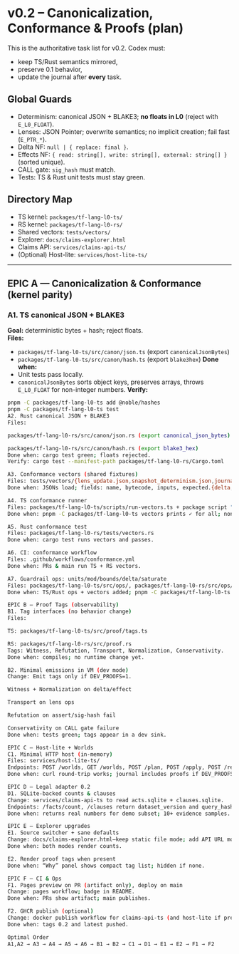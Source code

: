 # v0.2 – Canonicalization, Conformance & Proofs (plan)

This is the authoritative task list for v0.2. Codex must:
- keep TS/Rust semantics mirrored,
- preserve 0.1 behavior,
- update the journal after **every** task.

## Global Guards
- Determinism: canonical JSON + BLAKE3; **no floats in L0** (reject with `E_L0_FLOAT`).
- Lenses: JSON Pointer; overwrite semantics; no implicit creation; fail fast (`E_PTR_*`).
- Delta NF: `null | { replace: final }`.
- Effects NF: `{ read: string[], write: string[], external: string[] }` (sorted unique).
- CALL gate: `sig_hash` must match.
- Tests: TS & Rust unit tests must stay green.

## Directory Map
- TS kernel: `packages/tf-lang-l0-ts/`
- RS kernel: `packages/tf-lang-l0-rs/`
- Shared vectors: `tests/vectors/`
- Explorer: `docs/claims-explorer.html`
- Claims API: `services/claims-api-ts/`
- (Optional) Host-lite: `services/host-lite-ts/`

---

## EPIC A — Canonicalization & Conformance (kernel parity)

### A1. TS canonical JSON + BLAKE3
**Goal:** deterministic bytes + hash; reject floats.  
**Files:**
- `packages/tf-lang-l0-ts/src/canon/json.ts` (export `canonicalJsonBytes`)
- `packages/tf-lang-l0-ts/src/canon/hash.ts` (export `blake3hex`)
**Done when:**
- Unit tests pass locally.
- `canonicalJsonBytes` sorts object keys, preserves arrays, throws `E_L0_FLOAT` for non-integer numbers.
**Verify:**
```bash
pnpm -C packages/tf-lang-l0-ts add @noble/hashes
pnpm -C packages/tf-lang-l0-ts test
A2. Rust canonical JSON + BLAKE3
Files:

packages/tf-lang-l0-rs/src/canon/json.rs (export canonical_json_bytes)

packages/tf-lang-l0-rs/src/canon/hash.rs (export blake3_hex)
Done when: cargo test green; floats rejected.
Verify: cargo test --manifest-path packages/tf-lang-l0-rs/Cargo.toml

A3. Conformance vectors (shared fixtures)
Files: tests/vectors/{lens_update.json,snapshot_determinism.json,journal_record.json,match_assert.json}
Done when: JSONs load; fields: name, bytecode, inputs, expected.{delta,effect}.

A4. TS conformance runner
Files: packages/tf-lang-l0-ts/scripts/run-vectors.ts + package script "vectors"
Done when: pnpm -C packages/tf-lang-l0-ts vectors prints ✓ for all; nonzero on mismatch.

A5. Rust conformance test
Files: packages/tf-lang-l0-rs/tests/vectors.rs
Done when: cargo test runs vectors and passes.

A6. CI: conformance workflow
Files: .github/workflows/conformance.yml
Done when: PRs & main run TS + RS vectors.

A7. Guardrail ops: units/mod/bounds/delta/saturate
Files: packages/tf-lang-l0-ts/src/ops/, packages/tf-lang-l0-rs/src/ops/, tests/vectors/*.json
Done when: TS/Rust ops + vectors added; pnpm -C packages/tf-lang-l0-ts vectors and cargo test --manifest-path packages/tf-lang-l0-rs/Cargo.toml pass locally and in CI conformance.

EPIC B — Proof Tags (observability)
B1. Tag interfaces (no behavior change)
Files:

TS: packages/tf-lang-l0-ts/src/proof/tags.ts

RS: packages/tf-lang-l0-rs/src/proof.rs
Tags: Witness, Refutation, Transport, Normalization, Conservativity.
Done when: compiles; no runtime change yet.

B2. Minimal emissions in VM (dev mode)
Change: Emit tags only if DEV_PROOFS=1.

Witness + Normalization on delta/effect

Transport on lens ops

Refutation on assert/sig-hash fail

Conservativity on CALL gate failure
Done when: tests green; tags appear in a dev sink.

EPIC C — Host-lite + Worlds
C1. Minimal HTTP host (in-memory)
Files: services/host-lite-ts/
Endpoints: POST /worlds, GET /worlds, POST /plan, POST /apply, POST /rewind, GET /journal/:id
Done when: curl round-trip works; journal includes proofs if DEV_PROOFS=1.

EPIC D — Legal adapter 0.2
D1. SQLite-backed counts & clauses
Change: services/claims-api-ts to read acts.sqlite + clauses.sqlite.
Endpoints: /facts/count, /clauses return dataset_version and query_hash (canonical bytes + BLAKE3).
Done when: returns real numbers for demo subset; 10+ evidence samples.

EPIC E — Explorer upgrades
E1. Source switcher + sane defaults
Change: docs/claims-explorer.html—keep static file mode; add API URL mode; default to data/claims-ro-mini.json + 2025-09-09.
Done when: both modes render counts.

E2. Render proof tags when present
Done when: “Why” panel shows compact tag list; hidden if none.

EPIC F — CI & Ops
F1. Pages preview on PR (artifact only), deploy on main
Change: pages workflow; badge in README.
Done when: PRs show artifact; main publishes.

F2. GHCR publish (optional)
Change: docker publish workflow for claims-api-ts (and host-lite if present).
Done when: tags 0.2 and latest pushed.

Optimal Order
A1,A2 → A3 → A4 → A5 → A6 → B1 → B2 → C1 → D1 → E1 → E2 → F1 → F2